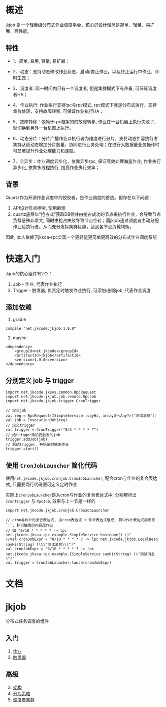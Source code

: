 # 概述
jkjob 是一个轻量级分布式作业调度平台，核心的设计理念是简单、轻量、易扩展、高性能。

## 特性

- 1、简单, 易用, 轻量, 易扩展；

- 2、动态：支持动态修改作业状态、启动/停止作业，以及终止运行中作业，即时生效；

- 3、调度者: 同一时间内只有一个调度者, 但是集群模式下有热备, 可保证调度者HA；

- 4、作业执行: 作业执行支持lpc与rpc模式, rpc模式下就是分布式执行，支持集群处理，支持故障转移, 可保证作业执行HA；

- 5、故障转移：依赖于rpc框架的的故障转移, 作业在一台机器上执行失败了, 就切换到另外一台机器上执行。

- 6、动态分片：分片广播作业以执行者为维度进行分片，支持动态扩容执行者集群从而动态增加分片数量，协同进行业务处理；在进行大数据量业务操作时可显著提升作业处理能力和速度。

- 7、全异步：作业调度异步化，依靠异步rpc, 保证高效处理海量作业; 作业执行异步化, 依靠多线程执行, 提高作业执行效率；

## 背景

Quartz作为开源作业调度中的佼佼者，是作业调度的首选。但存在以下问题：

1. API设计有点啰嗦, 使用麻烦
2. quartz底层以“抢占式”获取DB锁并由抢占成功的节点来执行作业，会导致节点负载悬殊非常大, 同时由抢占失败导致节点空转；而jkjob通过调度者主动分配作业给执行者，从而充分发挥集群优势，达到各节点负载均衡。

因此, 本人依赖于jksoa-rpc实现一个更轻量更简单更高效的分布式作业调度系统

# 快速入门

jkjob的核心组件有2个：
1. Job - 作业, 代表作业执行
2. Trigger - 触发器, 负责定时触发作业执行, 可添加/删除job, 代表作业调度

## 添加依赖
1. gradle
```
compile "net.jkcode:jkjob:1.9.0"
```

2. maven
```
<dependency>
    <groupId>net.jkcode</groupId>
    <artifactId>jkjob</artifactId>
    <version>1.9.0</version>
</dependency>
```

## 分别定义 job 与 trigger

```
import net.jkcode.jksoa.common.RpcRequest
import net.jkcode.jkjob.job.remote.RpcJob
import net.jkcode.jkjob.trigger.CronTrigger

// 定义job
val req = RpcRequest(ISimpleService::sayHi, arrayOf<Any?>("测试消息"))
val job = InvocationJob(req)
// 定义trigger
val trigger = CronTrigger("0/3 * * * * ?")
// 给trigger添加要触发的job
trigger.addJob(job)
// 启动trigger, 开始定时触发作业
trigger.start()
```

## 使用 `CronJobLauncher` 简化代码

使用`net.jkcode.jkjob.cronjob.CronJobLauncher`, 配合cron与作业的复合表达式, 只需要两行代码便可定义定时作业

实际上`CronJobLauncher`是从cron与作业的复合表达式中, 分别解析出 `CronTrigger` 与 `RpcJob`, 效果与上一节是一样的

```
import net.jkcode.jkjob.cronjob.CronJobLauncher

// cron与作业的复合表达式, 由cron表达式 + 作业表达式组成, 其中作业表达式前面加`:`, 标识触发的内容是作业
// 如 "0/10 * * * * ? -> lpc net.jkcode.jksoa.rpc.example.SimpleService hostname() ()"
//val cronJobExpr = "0/10 * * * * ? -> lpc net.jkcode.jkjob.LocalBean sayHi(String) (\\\"测试消息\\\")"
val cronJobExpr = "0/10 * * * * ? -> rpc net.jkcode.jksoa.rpc.example.ISimpleService sayHi(String) (\"测试消息\")"
val trigger = CronJobLauncher.lauch(cronJobExpr)
```

# 文档

# jkjob

分布式任务调度的组件

## 入门
1. [作业](doc/job.md)
2. [触发器](doc/trigger.md)

## 高级
3. [架构](doc/architecture.md)
4. [分片策略](doc/sharding_strategy.md)
5. [调度者集群](doc/cluster.md)